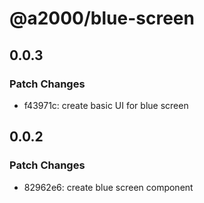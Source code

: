 # @a2000/blue-screen

## 0.0.3

### Patch Changes

- f43971c: create basic UI for blue screen

## 0.0.2

### Patch Changes

- 82962e6: create blue screen component
